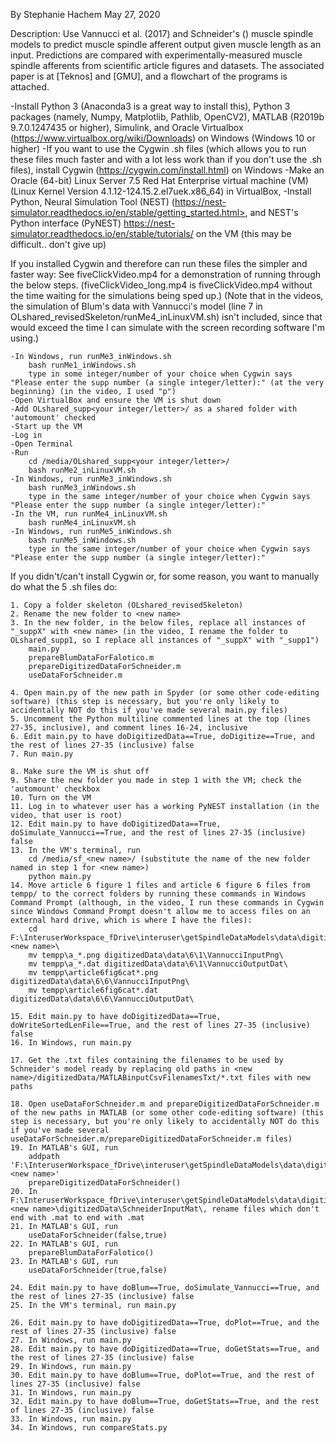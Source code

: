 By Stephanie Hachem 
May 27, 2020

Description: Use Vannucci et al. (2017) and Schneider's () muscle spindle models to predict muscle spindle afferent output given muscle length as an input. Predictions are compared with experimentally-measured muscle spindle afferents from scientific article figures and datasets. The associated paper is at [Teknos] and [GMU], and a flowchart of the programs is attached.

-Install Python 3 (Anaconda3 is a great way to install this), Python 3 packages (namely, Numpy, Matplotlib, Pathlib, OpenCV2), MATLAB (R2019b 9.7.0.1247435 or higher), Simulink, and Oracle Virtualbox (<https://www.virtualbox.org/wiki/Downloads>) on Windows (Windows 10 or higher)
-If you want to use the Cygwin .sh files (which allows you to run these files much faster and with a lot less work than if you don't use the .sh files), install Cygwin (<https://cygwin.com/install.html>) on Windows
-Make an Oracle (64-bit) Linux Server 7.5 Red Hat Enterprise virtual machine (VM) (Linux Kernel Version 4.1.12-124.15.2.el7uek.x86_64) in VirtualBox, 
-Install Python, Neural Simulation Tool (NEST) (https://nest-simulator.readthedocs.io/en/stable/getting_started.html>, and NEST's Python interface (PyNEST) <https://nest-simulator.readthedocs.io/en/stable/tutorials/> on the VM (this may be difficult.. don't give up)

If you installed Cygwin and therefore can run these files the simpler and faster way:
	See fiveClickVideo.mp4 for a demonstration of running through the below steps. (fiveClickVideo_long.mp4 is fiveClickVideo.mp4 without the time waiting for the simulations being sped up.) (Note that in the videos, the simulation of Blum's data with Vannucci's model (line 7 in OLshared_revisedSkeleton/runMe4_inLinuxVM.sh) isn't included, since that would exceed the time I can simulate with the screen recording software I'm using.)  
	
	-In Windows, run runMe3_inWindows.sh
		bash runMe1_inWindows.sh 
		type in some integer/number of your choice when Cygwin says "Please enter the supp number (a single integer/letter):" (at the very beginning) (in the video, I used "p")
	-Open VirtualBox and ensure the VM is shut down 
	-Add OLshared_supp<your integer/letter>/ as a shared folder with 'automount' checked 
	-Start up the VM 
	-Log in 
	-Open Terminal 
	-Run 
		cd /media/OLshared_supp<your integer/letter>/
		bash runMe2_inLinuxVM.sh 
	-In Windows, run runMe3_inWindows.sh	
		bash runMe3_inWindows.sh 
		type in the same integer/number of your choice when Cygwin says "Please enter the supp number (a single integer/letter):" 
	-In the VM, run runMe4_inLinuxVM.sh
		bash runMe4_inLinuxVM.sh 
	-In Windows, run runMe5_inWindows.sh
		bash runMe5_inWindows.sh 
		type in the same integer/number of your choice when Cygwin says "Please enter the supp number (a single integer/letter):" 

If you didn't/can't install Cygwin or, for some reason, you want to manually do what the 5 .sh files do:

	1. Copy a folder skeleton (OLshared_revisedSkeleton) 
	2. Rename the new folder to <new name>
	3. In the new folder, in the below files, replace all instances of "_suppX" with <new name> (in the video, I rename the folder to OLshared_supp1, so I replace all instances of "_suppX" with "_supp1")
		main.py
		prepareBlumDataForFalotico.m
		prepareDigitizedDataForSchneider.m
		useDataForSchneider.m

	4. Open main.py of the new path in Spyder (or some other code-editing software) (this step is necessary, but you're only likely to accidentally NOT do this if you've made several main.py files) 
	5. Uncomment the Python multiline commented lines at the top (lines 27-35, inclusive), and comment lines 16-24, inclusive 
	6. Edit main.py to have doDigitizedData==True, doDigitize==True, and the rest of lines 27-35 (inclusive) false	
	7. Run main.py 

	8. Make sure the VM is shut off
	9. Share the new folder you made in step 1 with the VM; check the 'automount' checkbox
	10. Turn on the VM
	11. Log in to whatever user has a working PyNEST installation (in the video, that user is root)
	12. Edit main.py to have doDigitizedData==True, doSimulate_Vannucci==True, and the rest of lines 27-35 (inclusive) false
	13. In the VM's terminal, run
		cd /media/sf_<new name>/ (substitute the name of the new folder named in step 1 for <new name>)
		python main.py 
	14. Move article 6 figure 1 files and article 6 figure 6 files from tempp/ to the correct folders by running these commands in Windows Command Prompt (although, in the video, I run these commands in Cygwin since Windows Command Prompt doesn't allow me to access files on an external hard drive, which is where I have the files):	
		cd F:\InteruserWorkspace_fDrive\interuser\getSpindleDataModels\data\digitizeSpindleData\<new name>\
		mv tempp\a_*.png digitizedData\data\6\1\VannucciInputPng\
		mv tempp\a_*.dat digitizedData\data\6\1\VannucciOutputDat\
		mv tempp\article6fig6cat*.png digitizedData\data\6\6\VannucciInputPng\
		mv tempp\article6fig6cat*.dat digitizedData\data\6\6\VannucciOutputDat\

	15. Edit main.py to have doDigitizedData==True, doWriteSortedLenFile==True, and the rest of lines 27-35 (inclusive) false
	16. In Windows, run main.py 

	17. Get the .txt files containing the filenames to be used by Schneider's model ready by replacing old paths in <new name>/digitizedData/MATLABinputCsvFilenamesTxt/*.txt files with new paths

	18. Open useDataForSchneider.m and prepareDigitizedDataForSchneider.m of the new paths in MATLAB (or some other code-editing software) (this step is necessary, but you're only likely to accidentally NOT do this if you've made several useDataForSchneider.m/prepareDigitizedDataForSchneider.m files)
	19. In MATLAB's GUI, run 
		addpath 'F:\InteruserWorkspace_fDrive\interuser\getSpindleDataModels\data\digitizeSpindleData\<new name>'
		prepareDigitizedDataForSchneider()
	20. In F:\InteruserWorkspace_fDrive\interuser\getSpindleDataModels\data\digitizeSpindleData\<new name>\digitizedData\SchneiderInputMat\, rename files which don't end with .mat to end with .mat 
	21. In MATLAB's GUI, run 
		useDataForSchneider(false,true)
	22. In MATLAB's GUI, run 
		prepareBlumDataForFalotico()
	23. In MATLAB's GUI, run 
		useDataForSchneider(true,false)

	24. Edit main.py to have doBlum==True, doSimulate_Vannucci==True, and the rest of lines 27-35 (inclusive) false
	25. In the VM's terminal, run main.py 

	26. Edit main.py to have doDigitizedData==True, doPlot==True, and the rest of lines 27-35 (inclusive) false
	27. In Windows, run main.py 
	28. Edit main.py to have doDigitizedData==True, doGetStats==True, and the rest of lines 27-35 (inclusive) false
	29. In Windows, run main.py 
	30. Edit main.py to have doBlum==True, doPlot==True, and the rest of lines 27-35 (inclusive) false
	31. In Windows, run main.py 
	32. Edit main.py to have doBlum==True, doGetStats==True, and the rest of lines 27-35 (inclusive) false
	33. In Windows, run main.py 			
	34. In Windows, run compareStats.py 
